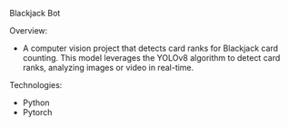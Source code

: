 Blackjack Bot

Overview:
- A computer vision project that detects card ranks for Blackjack card counting. This model leverages the YOLOv8 algorithm to detect card ranks, analyzing images or video in real-time.


Technologies:
- Python
- Pytorch

